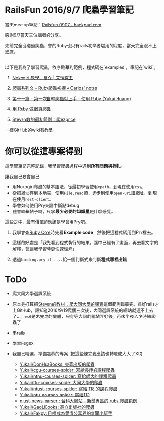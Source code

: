 # RailsFun 2016/9/7 爬蟲學習筆記

當天meetup筆記：[Railsfun 0907 - hackpad.com](https://hackpad.com/Railsfun-0907-fzkwOww6RXq)

感謝9/7當天三位講者的分享。

先前完全沒碰過爬蟲，會的Ruby也只有rails初學者堪用的程度，當天完全跟不上進度。


<br>
以下是我為了學習爬蟲，依序臨摹的範例，程式碼在`examples`，筆記在`wiki`。

1. [Nokogiri 教學、簡介 | 艾瑞克王](http://wwssllabcd.github.io/blog/2012/10/25/how-to-use-nokogiri/)

2. [爬蟲系列文 - Ruby爬蟲初探 « Carlos' notes](http://carlos-blog.logdown.com/posts/2016/06/10/reptile-series-approach)

3. [第十一篇 - 第一次自幹爬蟲就上手 - 使用 Ruby  (Yukai Huang)](https://yukaii.tw/blog/2015/05/03/how-to-write-web-crawler-for-the-first-time-using-ruby/)

4. [用 Ruby 做網頁爬蟲](http://mgleon08.github.io/blog/2016/02/07/ruby-crawler/)

5. [Steven教的最初範例：爬ezprice](https://hackpad.com/Railsfun-0907-fzkwOww6RXq#:h=ezprice)

一樣[GitHub的wiki]()有教學。

# 你可以從這專案得到

這學習筆記完整記錄，我學習爬蟲過程中遇到**所有問題與掙扎**。

讓我自己教會自己
* 用Nokogiri爬蟲的基本語法，從最初學習使用`xpath`，到現在使用`css`。
* 從把網址存到本地端，使用`File.read`讀，進步到使用`open-uri`讀網址，到現在使用`rest-client`。
* 學會如何使用Pry來設中斷點debug
* 體會臨摹帖子時，只學**最少必要的知識量**是什麼感覺。

這些之中，最有價值的應該是學會用Pry吧。

1. 我學會查[Ruby Core](http://ruby-doc.org/core-2.3.1/)時先看**Example code**，然後把這程式碼用到Pry裡去。
  * 這樣的好處是「我先看到程式執行的結果，腦中已經有了畫面，再去看文字的解釋，會讓我學習時更快速理解」

2. 透過`binding.pry if ....`給一個判斷式來判斷**程式哪裡出錯**


# ToDo

* 爬大同大學選課系統
 + 原本是打算把[Steven的教材：爬大同大學的課表](https://hackpad.com/Railsfun-0907-fzkwOww6RXq)這個範例臨摹完，串好rails才上GitHub，誰知道2016/9/19爬個三次後，大同選課系統的網站就連不上去了...。`ex6`是未完成的屍體，只有等大同的網站弄好後，再來半夜人少時練爬蟲了

* 串rails

* 學習Regex

* 我自己精選，準備臨摹的專案 (把這些練完我應該也轉職成大大了XD)
  + [Yukaii/DonHuaBooks: 東華出版的爬蟲](https://github.com/Yukaii/DonHuaBooks)
  + [Yukaii/cgu-courses-spider: 寫給長庚的課程爬蟲](https://github.com/Yukaii/cgu-courses-spider)
  + [Yukaii/ntnu-courses-spider: 寫給師大的課程爬蟲](https://github.com/Yukaii/ntnu-courses-spider)
  + [Yukaii/ttu-courses-spider  大同大學的爬蟲](https://github.com/Yukaii/ttu-courses-spider)
  + [Yukaii/ntust-courses-spider: 寫給 118 的課程爬蟲](https://github.com/Yukaii/ntust-courses-spider)
  + [Yukaii/ntu-courses-spider: 寫給112](https://github.com/Yukaii/ntu-courses-spider)
  + [ntust-news-parser : 台科大網站 - 新聞專區的 ruby 爬蟲範例](https://github.com/Yukaii/ntust-news-parser/blob/master/parser.rb)
  + [Yukaii/GaoLiBooks: 高立出版社的爬蟲](https://github.com/Yukaii/GaoLiBooks)
  + [Yukaii/Fakpy: 目標成為愛情公寓界的新聞小幫手](https://github.com/Yukaii/Fakpy)
